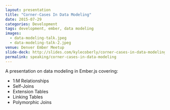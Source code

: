 ```yaml
---
layout: presentation
title: "Corner-Cases In Data Modeling"
date: 2015-07-29
categories: Development
tags: development, ember, data modeling
images:
  - data-modeling-talk.jpeg
  - data-modeling-talk-2.jpeg
venue: Denver Ember Meetup
slide-deck: http://slides.com/kylecoberly/corner-cases-in-data-modeling
permalink: speaking/corner-cases-in-data-modeling
---
```

A presentation on data modeling in Ember.js covering:

* 1:M Relationships
* Self-Joins
* Extension Tables
* Linking Tables
* Polymorphic Joins
